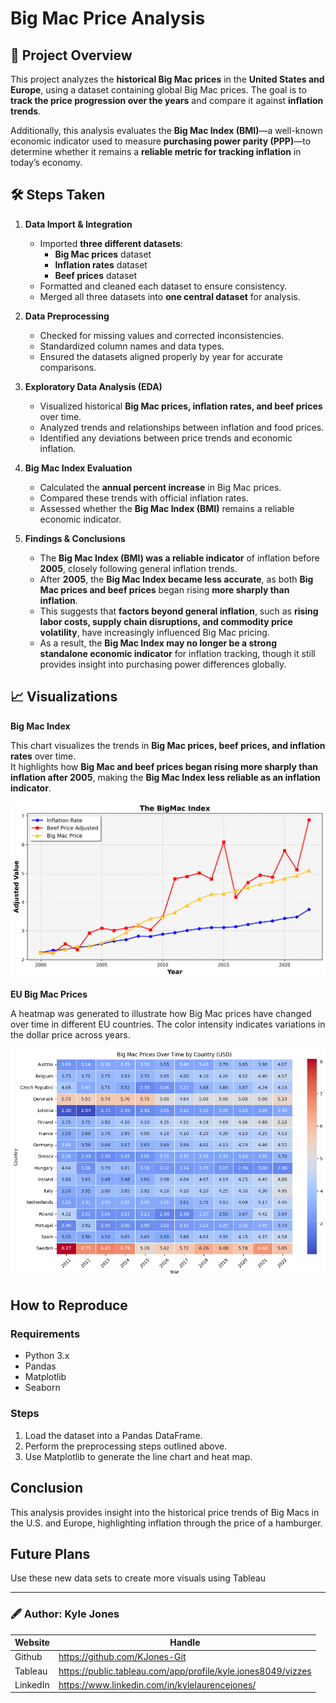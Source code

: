 # Big Mac Price Analysis

## 📌 Project Overview  
This project analyzes the **historical Big Mac prices** in the **United States and Europe**, using a dataset containing global Big Mac prices. The goal is to **track the price progression over the years** and compare it against **inflation trends**.

Additionally, this analysis evaluates the **Big Mac Index (BMI)**—a well-known economic indicator used to measure **purchasing power parity (PPP)**—to determine whether it remains a **reliable metric for tracking inflation** in today’s economy.

## 🛠 Steps Taken

1. **Data Import & Integration**  
   - Imported **three different datasets**:  
     - **Big Mac prices** dataset  
     - **Inflation rates** dataset  
     - **Beef prices** dataset  
   - Formatted and cleaned each dataset to ensure consistency.  
   - Merged all three datasets into **one central dataset** for analysis.  

2. **Data Preprocessing**  
   - Checked for missing values and corrected inconsistencies.  
   - Standardized column names and data types.  
   - Ensured the datasets aligned properly by year for accurate comparisons.  

3. **Exploratory Data Analysis (EDA)**  
   - Visualized historical **Big Mac prices, inflation rates, and beef prices** over time.  
   - Analyzed trends and relationships between inflation and food prices.  
   - Identified any deviations between price trends and economic inflation.  

4. **Big Mac Index Evaluation**  
   - Calculated the **annual percent increase** in Big Mac prices.  
   - Compared these trends with official inflation rates.  
   - Assessed whether the **Big Mac Index (BMI)** remains a reliable economic indicator.  

5. **Findings & Conclusions**
   - The **Big Mac Index (BMI) was a reliable indicator** of inflation before **2005**, closely following general inflation trends.
   - After **2005**, the **Big Mac Index became less accurate**, as both **Big Mac prices and beef prices** began rising **more sharply than inflation**.
   - This suggests that **factors beyond general inflation**, such as **rising labor costs, supply chain disruptions, and commodity price volatility**, have increasingly influenced Big Mac pricing.
   - As a result, the **Big Mac Index may no longer be a strong standalone economic indicator** for inflation tracking, though it still provides insight into purchasing power differences globally.  



## 📈 Visualizations

**Big Mac Index**

This chart visualizes the trends in **Big Mac prices, beef prices, and inflation rates** over time.  
It highlights how **Big Mac and beef prices began rising more sharply than inflation after 2005**, making the **Big Mac Index less reliable as an inflation indicator**.


![image_alt](https://github.com/KJones-Git/Big_Mac_Index/blob/72e614d0761103771bc1344bb8b398d536dadf1e/big_mac_chart.png)

**EU Big Mac Prices**

A heatmap was generated to illustrate how Big Mac prices have changed over time in different EU countries. The color intensity indicates variations in the dollar price across years.

![image_alt](https://github.com/KJones-Git/Big_Mac_Index/blob/b4914afa85b569991d506e14efdae14bfa0bfd9b/EU_heatmap.png)


## How to Reproduce
### Requirements
- Python 3.x
- Pandas
- Matplotlib
- Seaborn

### Steps
1. Load the dataset into a Pandas DataFrame.
2. Perform the preprocessing steps outlined above.
3. Use Matplotlib to generate the line chart and heat map.

## Conclusion
This analysis provides insight into the historical price trends of Big Macs in the U.S. and Europe, highlighting inflation through the price of a hamburger.

## Future Plans
Use these new data sets to create more visuals using Tableau

---
### 🖋 Author: Kyle Jones
|Website     |  Handle   | 
|---------|-----------------|
|Github| https://github.com/KJones-Git        |
|Tableau |   https://public.tableau.com/app/profile/kyle.jones8049/vizzes      |
|LinkedIn |  https://www.linkedin.com/in/kylelaurencejones/      |
